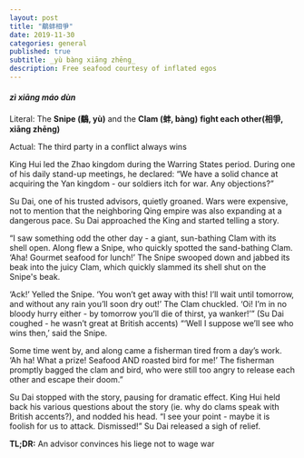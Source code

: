 ```yaml
---
layout: post
title: "鷸蚌相爭"
date: 2019-11-30
categories: general
published: true
subtitle: _yù bàng xiāng zhēng_
description: Free seafood courtesy of inflated egos
---
```


#### _zì xiāng máo dùn_

Literal: The **Snipe (鷸, yù)** and the **Clam (蚌, bàng)**
**fight each other(相爭, xiāng zhēng)**

Actual: The third party in a conflict always wins

King Hui led the Zhao kingdom during the Warring States period. During one of
his daily stand-up meetings, he declared: “We have a solid chance at acquiring
the Yan kingdom - our soldiers itch for war. Any objections?”

Su Dai, one of his trusted advisors, quietly groaned. Wars were expensive, not
to mention that the neighboring Qing empire was also expanding at a dangerous
pace. Su Dai approached the King and started telling a story.

“I saw something odd the other day - a giant, sun-bathing Clam with its shell
open. Along flew a Snipe, who quickly spotted the sand-bathing Clam. ‘Aha!
Gourmet seafood for lunch!’ The Snipe swooped down and jabbed its beak into
the juicy Clam, which quickly slammed its shell shut on the Snipe's beak.

‘Ack!’ Yelled the Snipe. ‘You won’t get away with this! I’ll wait until
tomorrow, and without any rain you’ll soon dry out!’ The Clam chuckled. ‘Oi!
I’m in no bloody hurry either - by tomorrow you’ll die of thirst, ya wanker!’”
(Su Dai coughed - he wasn’t great at British accents) “‘Well I suppose we’ll
see who wins then,’ said the Snipe.

Some time went by, and along came a fisherman tired from a day’s work. ‘Ah ha!
What a prize! Seafood AND roasted bird for me!’ The fisherman promptly bagged
the clam and bird, who were still too angry to release each other and escape
their doom.”

Su Dai stopped with the story, pausing for dramatic effect. King Hui held back
his various questions about the story (ie. why do clams speak with British
accents?), and nodded his head. “I see your point - maybe it is foolish for
us to attack. Dismissed!” Su Dai released a sigh of relief.

**TL;DR:** An advisor convinces his liege not to wage war 
